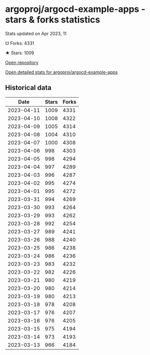 # argoproj/argocd-example-apps - stars & forks statistics

Stats updated on Apr 2023, 11

☋ Forks: 4331

★ Stars: 1009

[Open repository](https://github.com/argoproj/argocd-example-apps)

[Open detailed stats for argoproj/argocd-example-apps](https://reviewgithub.com/rep/argoproj/argocd-example-apps)

## Historical data
| Date | Stars | Forks |
|------|-------|-------|
| 2023-04-11 | 1009 | 4331 | 
| 2023-04-10 | 1008 | 4322 | 
| 2023-04-09 | 1005 | 4314 | 
| 2023-04-08 | 1004 | 4310 | 
| 2023-04-07 | 1000 | 4308 | 
| 2023-04-06 | 998 | 4303 | 
| 2023-04-05 | 998 | 4294 | 
| 2023-04-04 | 997 | 4289 | 
| 2023-04-03 | 996 | 4287 | 
| 2023-04-02 | 995 | 4274 | 
| 2023-04-01 | 995 | 4272 | 
| 2023-03-31 | 994 | 4269 | 
| 2023-03-30 | 993 | 4264 | 
| 2023-03-29 | 993 | 4262 | 
| 2023-03-28 | 992 | 4254 | 
| 2023-03-27 | 989 | 4241 | 
| 2023-03-26 | 988 | 4240 | 
| 2023-03-25 | 986 | 4238 | 
| 2023-03-24 | 986 | 4236 | 
| 2023-03-23 | 983 | 4232 | 
| 2023-03-22 | 982 | 4226 | 
| 2023-03-21 | 980 | 4219 | 
| 2023-03-20 | 980 | 4214 | 
| 2023-03-19 | 980 | 4213 | 
| 2023-03-18 | 978 | 4208 | 
| 2023-03-17 | 976 | 4207 | 
| 2023-03-16 | 976 | 4205 | 
| 2023-03-15 | 975 | 4194 | 
| 2023-03-14 | 973 | 4193 | 
| 2023-03-13 | 966 | 4184 | 

